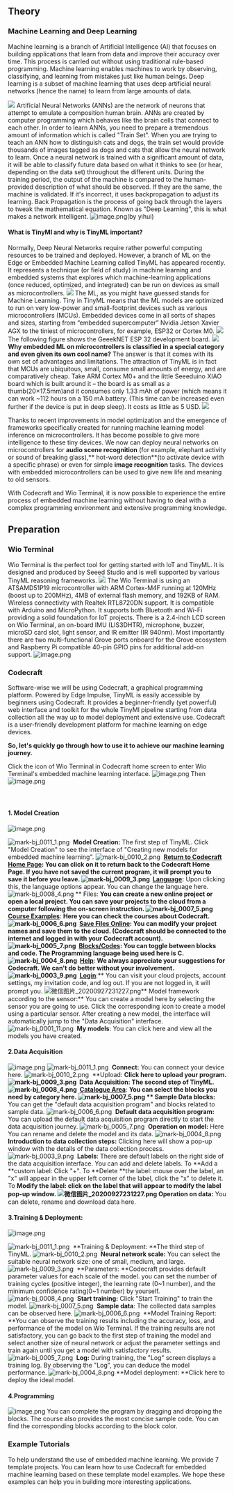 ## Theory 
### Machine Learning and Deep Learning
Machine learning is a branch of Artificial Intelligence (AI) that focuses on building applications that learn from data and improve their accuracy over time. This process is carried out without using traditional rule-based programming. Machine learning enables machines to work by observing, classifying, and learning from mistakes just like human beings. Deep learning is a subset of machine learning that uses deep artificial neural networks (hence the name) to learn from large amounts of data.


![](https://cdn.nlark.com/yuque/0/2021/jpeg/2523686/1618292047194-382ef73d-9757-42ac-8556-8b9a0a90e0e8.jpeg#from=url&id=cOMHs&margin=%5Bobject%20Object%5D&originHeight=651&originWidth=631&originalType=binary&ratio=1&status=done&style=none)
Artificial Neural Networks (ANNs) are the network of neurons that attempt to emulate a composition human brain. ANNs are created by computer programming which behaves like the brain cells that connect to each other. 
In order to learn ANNs, you need to prepare a tremendous amount of information which is called "Train Set". When you are trying to teach an ANN how to distinguish cats and dogs, the train set would provide thousands of images tagged as dogs and cats that allow the neural network to learn. Once a neural network is trained with a significant amount of data, it will be able to classify future data based on what it thinks to see (or hear, depending on the data set) throughout the different units. During the training period, the output of the machine is compared to the human-provided description of what should be observed. If they are the same, the machine is validated. If it's incorrect, it uses backpropagation to adjust its learning. Back Propagation is the process of going back through the layers to tweak the mathematical equation. Known as "Deep Learning", this is what makes a network intelligent.
![image.png](https://cdn.nlark.com/yuque/0/2021/png/21503014/1627303432532-f9bb6d3b-79c1-4815-a91b-a0763059966c.png#clientId=udabf767b-07fe-4&from=paste&height=231&id=Ww1VU&margin=%5Bobject%20Object%5D&name=image.png&originHeight=461&originWidth=906&originalType=binary&ratio=1&size=514639&status=done&style=none&taskId=u2ffec1b9-06fe-49c9-ba67-9257e0b701d&width=453)(by yihui)
#### What is TinyMl and why is TinyML important?
Normally, Deep Neural Networks require rather powerful computing resources to be trained and deployed. However, a branch of ML on the Edge or Embedded Machine Learning called TinyML has appeared recently. It represents a technique (or field of study) in machine learning and embedded systems that explores which machine-learning applications (once reduced, optimized, and integrated) can be run on devices as small as microcontrollers.
![](https://cdn.nlark.com/yuque/0/2021/png/2523686/1618284543948-45b23418-e92f-46ab-813b-956b4d378662.png?x-oss-process=image%2Fresize%2Cw_500#height=123&id=VOHiQ&margin=%5Bobject%20Object%5D&originHeight=491&originWidth=500&originalType=binary&ratio=1&status=done&style=none&width=125)
The ML, as you might have guessed stands for Machine Learning. Tiny in TinyML means that the ML models are optimized to run on very low-power and small-footprint devices such as various microcontrollers (MCUs).
Embedded devices come in all sorts of shapes and sizes, starting from “embedded supercomputer” Nvidia Jetson Xavier AGX to the tiniest of microcontrollers, for example, ESP32 or Cortex M0. 
![](https://cdn.nlark.com/yuque/0/2021/png/2523686/1618284585850-dbe48204-3577-4d51-8e7e-e6a4b3616c3f.png?x-oss-process=image%2Fresize%2Cw_740#height=292&id=CiPct&margin=%5Bobject%20Object%5D&originHeight=389&originWidth=740&originalType=binary&ratio=1&status=done&style=none&width=555)
The following figure shows the GeeekNET ESP 32 development board.
![](https://cdn.nlark.com/yuque/0/2021/jpeg/2392200/1625205197163-0ed6871d-9d20-416d-a899-564c7d0f920d.jpeg#height=224&id=ufe9ded9c&margin=%5Bobject%20Object%5D&originHeight=525&originWidth=700&originalType=binary&ratio=1&status=done&style=none&width=299)
**Why embedded ML on microcontrollers is classified in a special category and even given its own cool name?**
The answer is that it comes with its own set of advantages and limitations. The attraction of TinyML is in fact that MCUs are ubiquitous, small, consume small amounts of energy, and are comparatively cheap. Take ARM Cortex M0+  and the little Seeeduino XIAO board which is built around it – the board is as small as a thumb(20×17.5mm)and it consumes only 1.33 mAh of power (which means it can work ~112 hours on a 150 mA battery. (This time can be increased even further if the device is put in deep sleep). It costs as little as 5 USD.
![](https://cdn.nlark.com/yuque/0/2021/jpeg/2392200/1625205482857-dee5477b-004e-48fb-980a-b9cbcfd9e10d.jpeg#height=263&id=ue1496419&margin=%5Bobject%20Object%5D&originHeight=1050&originWidth=1400&originalType=binary&ratio=1&status=done&style=none&width=350)


Thanks to recent improvements in model optimization and the emergence of frameworks specifically created for running machine learning model inference on microcontrollers. It has become possible to give more intelligence to these tiny devices. We now can deploy neural networks on microcontrollers for **audio scene recognition** (for example, elephant activity or sound of breaking glass),** hot-word detection**(to activate device with a specific phrase) or even for simple **image recognition** tasks. The devices with embedded microcontrollers can be used to give new life and meaning to old sensors. 
​

With Codecraft and Wio Terminal, it is now possible to experience the entire process of embedded machine learning without having to deal with a complex programming environment and extensive programming knowledge.
## Preparation
### Wio Terminal
Wio Terminal is the perfect tool for getting started with IoT and TinyML. It is designed and produced by Seeed Studio and is well supported by various TinyML reasoning frameworks.
![](https://cdn.nlark.com/yuque/0/2021/jpeg/2392200/1625211543523-e2dbd361-1d8d-4ffc-b80b-65668ba978c2.jpeg#height=270&id=u40a5390a&margin=%5Bobject%20Object%5D&originHeight=1080&originWidth=1920&originalType=binary&ratio=1&status=done&style=none&width=480)
The Wio Terminal is using an ATSAMD51P19 microcontroller with ARM Cortex-M4F running at 120MHz (boost up to 200MHz), 4MB of external flash memory, and 192KB of RAM. Wireless connectivity with Realtek RTL8720DN support. It is compatible with Arduino and MicroPython. It supports both Bluetooth and Wi-Fi providing a solid foundation for IoT projects. There is a 2.4-inch LCD screen on Wio Terminal, an on-board IMU (LIS3DHTR), microphone, buzzer, microSD card slot, light sensor, and IR emitter (IR 940nm). Most importantly there are two multi-functional Grove ports onboard for the Grove ecosystem and Raspberry Pi compatible 40-pin GPIO pins for additional add-on support.
![image.png](https://cdn.nlark.com/yuque/0/2021/png/21503014/1626848811495-5ef4d412-42ff-45a3-a570-1b69bc3b65ef.png#clientId=u4c321ef0-4f57-4&from=paste&height=716&id=uf3fdf8c8&margin=%5Bobject%20Object%5D&name=image.png&originHeight=716&originWidth=1161&originalType=binary&ratio=1&size=223670&status=done&style=none&taskId=ufa14e01b-d38f-42c4-90e5-e7a6231c077&width=1161)​
### Codecraft
Software-wise we will be using Codecraft, a graphical programming platform. Powered by Edge Impulse, TinyML is easily accessible by beginners using Codecraft. It provides a beginner-friendly (yet powerful) web interface and toolkit for the whole TinyMl pipeline starting from data collection all the way up to model deployment and extensive use.
Codecraft is a user-friendly development platform for machine learning on edge devices.
​

**So, let's quickly go through how to use it to achieve our machine learning journey.**
 
Click the icon of Wio Terminal in Codecraft home screen to enter Wio Terminal's embedded machine learning interface.
![image.png](https://cdn.nlark.com/yuque/0/2021/png/21503014/1626850845857-e8140930-4362-43f3-a594-8aabc8d548a5.png#clientId=u4c321ef0-4f57-4&from=paste&height=1209&id=u0c30aae5&margin=%5Bobject%20Object%5D&name=image.png&originHeight=1209&originWidth=2554&originalType=binary&ratio=1&size=422153&status=done&style=stroke&taskId=uc955e101-2523-4c2f-98e0-30b722f0ed3&width=2554)
Then
![image.png](https://cdn.nlark.com/yuque/0/2021/png/21503014/1627986966570-54867b31-ba86-410f-8cc8-8f6539786ba4.png#clientId=ue1f8f7bf-d880-4&from=paste&height=1269&id=u20e42d29&margin=%5Bobject%20Object%5D&name=image.png&originHeight=2538&originWidth=2668&originalType=binary&ratio=1&size=651603&status=done&style=none&taskId=uc31c3246-6513-47ed-bdf7-5c2f153059e&width=1334)
#### ​

#### 1. Model Creation
![image.png](https://cdn.nlark.com/yuque/0/2021/png/21503014/1627643167501-71e25abe-b012-4aee-bfdd-d0acec042108.png#clientId=uf41baf02-e3b0-4&from=paste&height=1289&id=Yblhj&margin=%5Bobject%20Object%5D&name=image.png&originHeight=1289&originWidth=2602&originalType=binary&ratio=1&size=279634&status=done&style=none&taskId=u6feee5b3-f090-452d-b501-0d94733693a&width=2602)


![mark-bj_0011_1.png](https://cdn.nlark.com/yuque/0/2020/png/2392200/1599101178957-a1003b40-2b26-4a25-93ce-02eedc5cb3dc.png#height=24&id=mkJNh&name=mark-bj_0011_1.png&originHeight=26&originWidth=26&originalType=binary&ratio=1&size=1338&status=done&style=none&width=24)  **Model Creation:** The first step of TinyML. Click "Model Creation" to see the interface of "Creating new models for embedded machine learning".
![mark-bj_0010_2.png](https://cdn.nlark.com/yuque/0/2020/png/2392200/1599101274502-4dfa1e71-0e90-499b-8e4d-8f4dfb79e321.png#height=24&id=I8sj6&margin=%5Bobject%20Object%5D&name=mark-bj_0010_2.png&originHeight=26&originWidth=26&originalType=binary&ratio=1&size=1671&status=done&style=none&width=24)  [**Return to Codecraft Home Page**](https://www.yuque.com/tinkergen-help-cn/codecraft/back_cover)**: **You can click on it to return back to the Codecraft Home Page. If you have not saved the current program, it will prompt you to save it before you leave.
![mark-bj_0009_3.png](https://cdn.nlark.com/yuque/0/2020/png/2392200/1599101307604-6939a259-e128-44ac-8f62-76100747258f.png#height=24&id=QPo0n&margin=%5Bobject%20Object%5D&name=mark-bj_0009_3.png&originHeight=26&originWidth=26&originalType=binary&ratio=1&size=1715&status=done&style=none&width=24)  [**Language**](https://www.yuque.com/tinkergen-help-cn/codecraft/language_switching)**:** Upon clicking this, the language options appear. You can change the language here.
![mark-bj_0008_4.png](https://cdn.nlark.com/yuque/0/2020/png/2392200/1599101349014-e8d1ddee-d10f-4ec5-80b1-25f9e64b07e0.png#height=24&id=tOSvv&margin=%5Bobject%20Object%5D&name=mark-bj_0008_4.png&originHeight=26&originWidth=26&originalType=binary&ratio=1&size=1559&status=done&style=none&width=24) **	Files: **You can create a new online project or open a local project. You can save your projects to the cloud from a computer following the on-screen instruction.
![mark-bj_0007_5.png](https://cdn.nlark.com/yuque/0/2020/png/2392200/1599101371336-def937f2-f6db-4ff9-9ca5-9f59571a742b.png#height=24&id=v9MBo&margin=%5Bobject%20Object%5D&name=mark-bj_0007_5.png&originHeight=26&originWidth=26&originalType=binary&ratio=1&size=1667&status=done&style=none&width=24)  [**Course Examples**](https://www.yuque.com/tinkergen-help-cn/codecraft/ui_courses)**: **Here you can check the courses about Codecraft.
![mark-bj_0006_6.png](https://cdn.nlark.com/yuque/0/2020/png/2392200/1599101379362-d8350889-1771-4c9b-8788-376b8314ce5c.png#height=24&id=gqn7O&margin=%5Bobject%20Object%5D&name=mark-bj_0006_6.png&originHeight=26&originWidth=26&originalType=binary&ratio=1&size=1730&status=done&style=none&width=24)  [**Save Files Online**](https://www.yuque.com/tinkergen-help-cn/codecraft/ui_save): You can modify your project names and save them to the cloud. (Codecraft should be connected to the internet and logged in with your Codecraft account).  
![mark-bj_0005_7.png](https://cdn.nlark.com/yuque/0/2020/png/2392200/1599101386971-6df623fc-4480-45e7-854e-b9a2326cbccf.png#height=24&id=GMyT9&margin=%5Bobject%20Object%5D&name=mark-bj_0005_7.png&originHeight=26&originWidth=26&originalType=binary&ratio=1&size=1490&status=done&style=none&width=24)  [**Blocks/Codes**](https://www.yuque.com/tinkergen-help-cn/codecraft/ui_code_switching): You can toggle between blocks and code. The Programming language being used here is C.
![mark-bj_0004_8.png](https://cdn.nlark.com/yuque/0/2020/png/2392200/1599101394302-5a764564-a28a-4fa0-9ff3-56c5ae8cc938.png#height=24&id=VImJc&margin=%5Bobject%20Object%5D&name=mark-bj_0004_8.png&originHeight=26&originWidth=26&originalType=binary&ratio=1&size=1699&status=done&style=none&width=24)  [**Help**](https://www.yuque.com/tinkergen-help-cn/codecraft/ui_help)**: **We always appreciate your suggestions for Codecraft. We can't do better without your involvement.
![mark-bj_0003_9.png](https://cdn.nlark.com/yuque/0/2020/png/2392200/1599101401684-b64190cc-b220-42b3-a1cf-891437e7ec9b.png#height=24&id=Sm00x&margin=%5Bobject%20Object%5D&name=mark-bj_0003_9.png&originHeight=25&originWidth=25&originalType=binary&ratio=1&size=1701&status=done&style=none&width=24)  [**Login**](https://www.yuque.com/tinkergen-help-cn/codecraft/ui_login)**:** You can visit your cloud projects, account settings, my invitation code, and log out.  If you are not logged in, it will prompt you. 
![微信图片_20200927231227.png](https://cdn.nlark.com/yuque/0/2020/png/2609084/1601221789246-52c7793d-c6a3-4696-9e86-36f968397543.png#height=26&id=fRzsz&margin=%5Bobject%20Object%5D&name=%E5%BE%AE%E4%BF%A1%E5%9B%BE%E7%89%87_20200927231227.png&originHeight=26&originWidth=26&originalType=binary&ratio=1&size=1756&status=done&style=none&width=26)** Model framework according to the sensor:** You can create a model here by selecting the sensor you are going to use. Click the corresponding icon to create a model using a particular sensor. After creating a new model, the interface will automatically jump to the "Data Acquisition" interface.
![mark-bj_0001_11.png](https://cdn.nlark.com/yuque/0/2020/png/2392200/1599101415454-896091cc-1476-4a51-8cb0-1d3007fb70ba.png#height=24&id=kmIds&margin=%5Bobject%20Object%5D&name=mark-bj_0001_11.png&originHeight=26&originWidth=26&originalType=binary&ratio=1&size=1436&status=done&style=none&width=24)  **My models**: You can click here and view all the models you have created.
#### 2.Data Acquisition
![image.png](https://cdn.nlark.com/yuque/0/2021/png/21503014/1627901663107-f2b5ef25-5653-43f9-8d0b-f35a5cae0fa1.png#clientId=ua885da9e-ddc3-4&from=paste&height=1257&id=ud3d1ff69&margin=%5Bobject%20Object%5D&name=image.png&originHeight=1257&originWidth=2982&originalType=binary&ratio=1&size=406666&status=done&style=none&taskId=u5596e53b-d455-4779-8eaa-75779477696&width=2982)
![mark-bj_0011_1.png](https://cdn.nlark.com/yuque/0/2020/png/2392200/1599101178957-a1003b40-2b26-4a25-93ce-02eedc5cb3dc.png#height=24&id=zZqKf&name=mark-bj_0011_1.png&originHeight=26&originWidth=26&originalType=binary&ratio=1&size=1338&status=done&style=none&width=24)  **Connect:** You can connect your device here.
![mark-bj_0010_2.png](https://cdn.nlark.com/yuque/0/2020/png/2392200/1599101274502-4dfa1e71-0e90-499b-8e4d-8f4dfb79e321.png#height=24&id=afm4V&margin=%5Bobject%20Object%5D&name=mark-bj_0010_2.png&originHeight=26&originWidth=26&originalType=binary&ratio=1&size=1671&status=done&style=none&width=24)  **Upload: **Click here to upload your program.
![mark-bj_0009_3.png](https://cdn.nlark.com/yuque/0/2020/png/2392200/1599101307604-6939a259-e128-44ac-8f62-76100747258f.png#height=24&id=ELZMp&margin=%5Bobject%20Object%5D&name=mark-bj_0009_3.png&originHeight=26&originWidth=26&originalType=binary&ratio=1&size=1715&status=done&style=none&width=24)  **Data Acquisition:** The second step of TinyML.
![mark-bj_0008_4.png](https://cdn.nlark.com/yuque/0/2020/png/2392200/1599101349014-e8d1ddee-d10f-4ec5-80b1-25f9e64b07e0.png#height=24&id=uUmD5&margin=%5Bobject%20Object%5D&name=mark-bj_0008_4.png&originHeight=26&originWidth=26&originalType=binary&ratio=1&size=1559&status=done&style=none&width=24)  [**Catalogue Area**](https://www.yuque.com/tinkergen-help-cn/codecraft/catalogue_area)**: **You can select the blocks you need by category here.
![mark-bj_0007_5.png](https://cdn.nlark.com/yuque/0/2020/png/2392200/1599101371336-def937f2-f6db-4ff9-9ca5-9f59571a742b.png#height=24&id=SBMlP&margin=%5Bobject%20Object%5D&name=mark-bj_0007_5.png&originHeight=26&originWidth=26&originalType=binary&ratio=1&size=1667&status=done&style=none&width=24) ** Sample Data blocks:** You can get the "default data acquisition program" and blocks related to sample data.
![mark-bj_0006_6.png](https://cdn.nlark.com/yuque/0/2020/png/2392200/1599101379362-d8350889-1771-4c9b-8788-376b8314ce5c.png#height=24&id=lf2ia&margin=%5Bobject%20Object%5D&name=mark-bj_0006_6.png&originHeight=26&originWidth=26&originalType=binary&ratio=1&size=1730&status=done&style=none&width=24)  **Default data acquisition program:** You can upload the default data acquisition program directly to start the data acquisition journey.
![mark-bj_0005_7.png](https://cdn.nlark.com/yuque/0/2020/png/2392200/1599101386971-6df623fc-4480-45e7-854e-b9a2326cbccf.png#height=24&id=K5HDX&margin=%5Bobject%20Object%5D&name=mark-bj_0005_7.png&originHeight=26&originWidth=26&originalType=binary&ratio=1&size=1490&status=done&style=none&width=24)  **Operation on model:** Here You can rename and delete the model and its data.
![mark-bj_0004_8.png](https://cdn.nlark.com/yuque/0/2020/png/2392200/1599101394302-5a764564-a28a-4fa0-9ff3-56c5ae8cc938.png#height=24&id=LelkF&margin=%5Bobject%20Object%5D&name=mark-bj_0004_8.png&originHeight=26&originWidth=26&originalType=binary&ratio=1&size=1699&status=done&style=none&width=24)  **Introduction to data collection steps:** Clicking here will show a pop-up window with the details of the data collection process. 
![mark-bj_0003_9.png](https://cdn.nlark.com/yuque/0/2020/png/2392200/1599101401684-b64190cc-b220-42b3-a1cf-891437e7ec9b.png#height=24&id=GFaw5&margin=%5Bobject%20Object%5D&name=mark-bj_0003_9.png&originHeight=25&originWidth=25&originalType=binary&ratio=1&size=1701&status=done&style=none&width=24)  **Labels**: There are default labels on the right side of the data acquisition interface. You can add and delete labels. To **Add a **custom label: Click "+". To  **Delete **the label: mouse over the label, an "x" will appear in the upper left corner of the label, click the "x" to delete it. To **Modify **the label: click on the label that will appear to modify the label pop-up window.
![微信图片_20200927231227.png](https://cdn.nlark.com/yuque/0/2020/png/2609084/1601221789246-52c7793d-c6a3-4696-9e86-36f968397543.png#height=26&id=XbeXg&margin=%5Bobject%20Object%5D&name=%E5%BE%AE%E4%BF%A1%E5%9B%BE%E7%89%87_20200927231227.png&originHeight=26&originWidth=26&originalType=binary&ratio=1&size=1756&status=done&style=none&width=26)** Operation on data:** You can delete, rename and download data here.
#### 3.Training & Deployment:
![image.png](https://cdn.nlark.com/yuque/0/2021/png/21503014/1627971082837-9d2e82bd-534f-4a0b-b452-75e09a00faa6.png#clientId=u5a229663-314a-4&from=paste&height=2706&id=ud7f8e110&margin=%5Bobject%20Object%5D&name=image.png&originHeight=2706&originWidth=2795&originalType=binary&ratio=1&size=935263&status=done&style=none&taskId=ue2efb615-f7d3-48cb-ba48-a015897a784&width=2795)




![mark-bj_0011_1.png](https://cdn.nlark.com/yuque/0/2020/png/2392200/1599101178957-a1003b40-2b26-4a25-93ce-02eedc5cb3dc.png#height=24&id=PsTOf&name=mark-bj_0011_1.png&originHeight=26&originWidth=26&originalType=binary&ratio=1&size=1338&status=done&style=none&width=24)  **Training & Deployment: **The third step of TinyML.
![mark-bj_0010_2.png](https://cdn.nlark.com/yuque/0/2020/png/2392200/1599101274502-4dfa1e71-0e90-499b-8e4d-8f4dfb79e321.png#height=24&id=QIvFv&margin=%5Bobject%20Object%5D&name=mark-bj_0010_2.png&originHeight=26&originWidth=26&originalType=binary&ratio=1&size=1671&status=done&style=none&width=24)  **Neural network scale:** You can select the suitable neural network size: one of small, medium, and large.
![mark-bj_0009_3.png](https://cdn.nlark.com/yuque/0/2020/png/2392200/1599101307604-6939a259-e128-44ac-8f62-76100747258f.png#height=24&id=elZwc&margin=%5Bobject%20Object%5D&name=mark-bj_0009_3.png&originHeight=26&originWidth=26&originalType=binary&ratio=1&size=1715&status=done&style=none&width=24)  **Parameters: **Codecraft provides default parameter values for each scale of the model. you can set the number of training cycles (positive integer), the learning rate (0~1 number), and the minimum confidence rating(0~1 number) by yourself.
![mark-bj_0008_4.png](https://cdn.nlark.com/yuque/0/2020/png/2392200/1599101349014-e8d1ddee-d10f-4ec5-80b1-25f9e64b07e0.png#height=24&id=xgXlS&margin=%5Bobject%20Object%5D&name=mark-bj_0008_4.png&originHeight=26&originWidth=26&originalType=binary&ratio=1&size=1559&status=done&style=none&width=24)  **Start training:** Click "Start Training" to train the model.
![mark-bj_0007_5.png](https://cdn.nlark.com/yuque/0/2020/png/2392200/1599101371336-def937f2-f6db-4ff9-9ca5-9f59571a742b.png#height=24&id=pITst&margin=%5Bobject%20Object%5D&name=mark-bj_0007_5.png&originHeight=26&originWidth=26&originalType=binary&ratio=1&size=1667&status=done&style=none&width=24)  **Sample data**: The collected data samples can be observed here.
![mark-bj_0006_6.png](https://cdn.nlark.com/yuque/0/2020/png/2392200/1599101379362-d8350889-1771-4c9b-8788-376b8314ce5c.png#height=24&id=wcPg9&margin=%5Bobject%20Object%5D&name=mark-bj_0006_6.png&originHeight=26&originWidth=26&originalType=binary&ratio=1&size=1730&status=done&style=none&width=24)  **Model Training Report: **You can observe the training results including the accuracy, loss, and performance of the model on Wio Terminal. If the training results are not satisfactory, you can go back to the first step of training the model and select another size of neural network or adjust the parameter settings and train again until you get a model with satisfactory results.
![mark-bj_0005_7.png](https://cdn.nlark.com/yuque/0/2020/png/2392200/1599101386971-6df623fc-4480-45e7-854e-b9a2326cbccf.png#height=24&id=W4WEl&margin=%5Bobject%20Object%5D&name=mark-bj_0005_7.png&originHeight=26&originWidth=26&originalType=binary&ratio=1&size=1490&status=done&style=none&width=24)  **Log:** During training, the "Log" screen displays a training log. By observing the "Log", you can deduce the model performance.
![mark-bj_0004_8.png](https://cdn.nlark.com/yuque/0/2020/png/2392200/1599101394302-5a764564-a28a-4fa0-9ff3-56c5ae8cc938.png#height=24&id=W78GD&margin=%5Bobject%20Object%5D&name=mark-bj_0004_8.png&originHeight=26&originWidth=26&originalType=binary&ratio=1&size=1699&status=done&style=none&width=24) **Model deployment: **Click here to deploy the ideal model.
#### 4.Programming
![image.png](https://cdn.nlark.com/yuque/0/2021/png/21503014/1627972453614-2764aed1-8ab1-4195-b448-f9f70deafb37.png#clientId=u5a229663-314a-4&from=paste&height=1249&id=udcc34955&margin=%5Bobject%20Object%5D&name=image.png&originHeight=1249&originWidth=1901&originalType=binary&ratio=1&size=229081&status=done&style=none&taskId=u5b1f6353-3786-42b4-a5ca-3404fdb411b&width=1901)
You can complete the program by dragging and dropping the blocks. The course also provides the most concise sample code. You can find the corresponding blocks according to the block color.
### Example Tutorials
To help understand the use of embedded machine learning. We provide 7 template projects. You can learn how to use Codecraft for embedded machine learning based on these template model examples. We hope these examples can help you in building more interesting applications.
​

